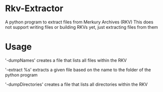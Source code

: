 # Rkv-Extractor
 A python program to extract files from Merkury Archives (RKV)
 This does not support writing files or building RKVs yet, just extracting files from them
 
# Usage
 '-dumpNames' creates a file that lists all files within the RKV
 
 '-extract %s' extracts a given file based on the name to the folder of the python program
 
 '-dumpDirectories' creates a file that lists all directories within the RKV